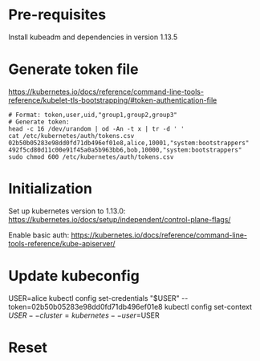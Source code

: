 # Pre-requisites

Install kubeadm and dependencies in version 1.13.5

# Generate token file

https://kubernetes.io/docs/reference/command-line-tools-reference/kubelet-tls-bootstrapping/#token-authentication-file

```
# Format: token,user,uid,"group1,group2,group3"
# Generate token:
head -c 16 /dev/urandom | od -An -t x | tr -d ' '
cat /etc/kubernetes/auth/tokens.csv
02b50b05283e98dd0fd71db496ef01e8,alice,10001,"system:bootstrappers"
492f5cd80d11c00e91f45a0a5b963bb6,bob,10000,"system:bootstrappers"
sudo chmod 600 /etc/kubernetes/auth/tokens.csv
```

# Initialization

Set up kubernetes version to 1.13.0:
https://kubernetes.io/docs/setup/independent/control-plane-flags/

Enable basic auth:
https://kubernetes.io/docs/reference/command-line-tools-reference/kube-apiserver/

# Update kubeconfig

USER=alice
kubectl config set-credentials "$USER" --token=02b50b05283e98dd0fd71db496ef01e8
kubectl config set-context $USER --cluster=kubernetes --user=$USER

# Reset


